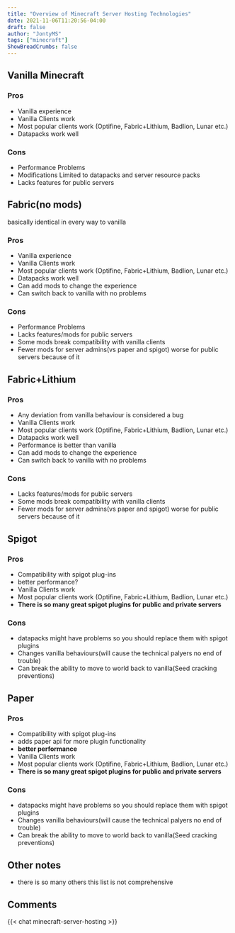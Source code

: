 ```yaml
---
title: "Overview of Minecraft Server Hosting Technologies"
date: 2021-11-06T11:20:56-04:00
draft: false
author: "JontyMS"
tags: ["minecraft"]
ShowBreadCrumbs: false
---
```

## Vanilla Minecraft

### Pros
* Vanilla experience
*  Vanilla Clients work
*  Most popular clients work (Optifine, Fabric+Lithium, Badlion, Lunar etc.)
* Datapacks work well
### Cons
* Performance Problems 
* Modifications Limited to datapacks and server resource packs 
* Lacks features for public servers
## Fabric(no mods)
basically identical in every way to vanilla  
 ### Pros
* Vanilla experience
*  Vanilla Clients work
*  Most popular clients work (Optifine, Fabric+Lithium, Badlion, Lunar etc.)
* Datapacks work well
* Can add mods to change the experience 
* Can switch back to vanilla with no problems
### Cons
* Performance Problems
* Lacks features/mods for public servers
* Some mods break compatibility with vanilla clients 
* Fewer mods for server admins(vs paper and spigot) worse for public servers because of it 
## Fabric+Lithium
 ### Pros
* Any deviation from vanilla behaviour is considered a bug
*  Vanilla Clients work
*  Most popular clients work (Optifine, Fabric+Lithium, Badlion, Lunar etc.)
* Datapacks work well
* Performance is better than vanilla 
* Can add mods to change the experience 
* Can switch back to vanilla with no problems
### Cons
* Lacks features/mods for public servers
* Some mods break compatibility with vanilla clients 
* Fewer mods for server admins(vs paper and spigot) worse for public servers because of it 
## Spigot 
### Pros
* Compatibility with spigot plug-ins
* better performance? 
*  Vanilla Clients work
*  Most popular clients work (Optifine, Fabric+Lithium, Badlion, Lunar etc.)
*  **There is so many great spigot plugins for public and private servers**
### Cons
* datapacks might have problems so you should replace them with spigot plugins 
* Changes vanilla behaviours(will cause the technical palyers no end of trouble)
* Can break the ability to move to world back to vanilla(Seed cracking preventions) 
## Paper 
### Pros
* Compatibility with spigot plug-ins
* adds paper api for more plugin functionality 
* **better performance**
*  Vanilla Clients work
*  Most popular clients work (Optifine, Fabric+Lithium, Badlion, Lunar etc.)
*  **There is so many great spigot plugins for public and private servers**
### Cons
* datapacks might have problems so you should replace them with spigot plugins 
* Changes vanilla behaviours(will cause the technical palyers no end of trouble)
* Can break the ability to move to world back to vanilla(Seed cracking preventions)
## Other notes
* there is so many others this list is not comprehensive 
## Comments
{{< chat minecraft-server-hosting >}}